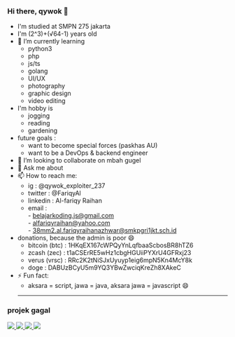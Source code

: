 ### Hi there, qywok 👋
- I'm studied at SMPN 275 jakarta
- I'm (2^3)+(√64-1) years old
- 🌱 I’m currently learning
  - python3
  - php
  - js/ts
  - golang
  - UI/UX
  - photography
  - graphic design 
  - video editing
- I'm hobby is
  - jogging
  - reading
  - gardening
- future goals : 
  - want to become special forces (paskhas AU)
  - want to be a DevOps & backend engineer
- 👯 I’m looking to collaborate on mbah gugel
- 💬 Ask me about 
- 📫 How to reach me:
  - ig : @qywok_exploiter_237
  - twitter : @FariqyAl
  - linkedin : Al-fariqy Raihan
  - email :<br> 
           - belajarkoding.js@gmail.com<br>
           - alfariqyraihan@yahoo.com<br>
           - 38mm2.al.fariqyraihanazhwar@smkpgri1jkt.sch.id<br>
- donations, because the admin is poor 😄
  - bitcoin (btc) : 1HKqEX167cWPQyYnLqfbaaScbosBR8hTZ6
  - zcash (zec)   : t1aCSErRE5wHz1cbgHGUiiPYXrU4GFRxj23
  - verus (vrsc)  : RRc2K2tNiSJxUyuyp1eig6mpN5Kn4McY8k
  - doge          : DABUzBCyU5m9YQ3YBwZwciqKreZh8XAkeC
- ⚡ Fun fact:
  - aksara = script, jawa = java, aksara jawa = javascript 😄
  <hr>
### projek gagal<br>
<a href="https://github.com/belajarqywok/delta">
        <img src="https://github-readme-stats.vercel.app/api/pin/?username=belajarqywok&repo=delta">
</a>
<a href="https://github.com/belajarqywok/Qverus">
        <img src="https://github-readme-stats.vercel.app/api/pin/?username=belajarqywok&repo=Qverus">
</a>
<a href="https://github.com/belajarqywok/aplikasi_beta">
        <img src="https://github-readme-stats.vercel.app/api/pin/?username=belajarqywok&repo=aplikasi_beta">
</a>
<a href="https://github.com/belajarqywok/botkopit">
        <img src="https://github-readme-stats.vercel.app/api/pin/?username=belajarqywok&repo=botkopit">
</a>

